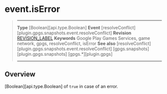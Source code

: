 # event.isError

> --------------------- ------------------------------------------------------------------------------------------
> __Type__              [Boolean][api.type.Boolean]
> __Event__             [resolveConflict][plugin.gpgs.snapshots.event.resolveConflict]
> __Revision__          [REVISION_LABEL](REVISION_URL)
> __Keywords__          Google Play Games Services, game network, gpgs, resolveConflict, isError
> __See also__          [resolveConflict][plugin.gpgs.snapshots.event.resolveConflict]
>						[gpgs.snapshots][plugin.gpgs.snapshots]
>                       [gpgs.*][plugin.gpgs]
> --------------------- ------------------------------------------------------------------------------------------

## Overview

[Boolean][api.type.Boolean] of `true` in case of an error.
